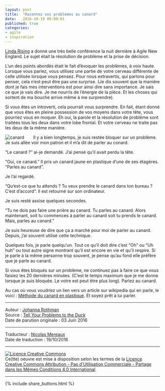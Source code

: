 ```yaml
---
layout: post
title:  "Racontez vos problèmes au canard"
date:   2016-10-19 00:00:01
published: true
categories: 
- agile
- inspiration
---
```


[Linda Rising](http://lindarising.org/) a donné une très belle conférence la nuit dernière à Agile New England. Le sujet était la résolution de problème et la prise de décision.

L’un des points abordés était le fait d’évoquer les problèmes, à voix haute. Lorsque vous parlez, vous utilisez une partie de votre cerveau différente de celle utilisée lorsque vous pensez. Pour nous extravertis, qui parlons pour penser, cela n’est peut être pas une surprise. (Je dis souvent que la manière dont je fais mes interventions est pour ainsi dire sans importance. Je sais ce que je vais dire. Je me nourris de l’énergie de la pièce. Et les choses qui sortent de ma bouche arrive même à me surprendre).

Si vous êtes un introverti, cela pourrait vous surprendre. En fait, étant donné que vous êtes en pleine possession de vos moyens dans votre tête, vous pourriez vous en moquer. Eh oui, la parole et la résolution de problème sont traitées tous les deux dans votre lobe frontal. Et votre cerveau ne traite pas les deux de la même manière.

<div align="left" style="float:left; padding-right:30px" >
  <img title="canard" src="{{ site.url }}assets/johanna/rubber-ducks-197x300.jpeg" />
</div>

Il y a bien longtemps, je suis restée bloquer sur un problème. Je suis allée voir mon patron et il m’a dit de parler au conard.

“Le canard ?” ai-je demandé. J’ai pensé qu’il avait perdu la tête.

“Oui, ce canard.” Il pris un canard jaune en plastique d’une de ses étagères. “Parles au canard”.

Je l’ai regardé.

“Qu’est-ce que tu attends ? Tu veux prendre le canard dans ton bureau ? C’est d’accord”. Il est retourné sur son ordinateur.

Je suis resté assise quelques secondes.

“Tu ne dois pas faire une prière au canard. Tu parles au canard. Alors maintenant, soit tu commences à parler au canard soit tu prends le canard. Mais, parles au canard.”

Je suis heureuse de dire que ça a marché pour moi de parler au canard. Depuis, j’ai souvent utilisé cette technique.

Quelques fois, je parle quelqu’un. Tout ce qu’il doit dire c’est “Oh” ou “Uh huh” ou tout autre signe montrant qu’il est encore en vie et qu’il respire. Si je parle à la même personne trop souvent, je pense qu’au fond elle préfère que je parle au canard. 

Si vous êtes bloqués sur un problème, ne continuez pas à faire ce que vous faisiez les 20 dernières minutes. (C’est le temps maximum que je me donne lorsque je suis bloquée. Le votre est peut être plus long). Parlez au canard.


Au cas où vous voudriez un lien vers un article sur wikipedia qui en parle, le voici : [Méthode du canard en plastique](https://fr.wikipedia.org/wiki/M%C3%A9thode_du_canard_en_plastique).
Et soyez prêt à lui parler.

---  
Auteur : [Johanna Rothman](https://plus.google.com/+TimOttinger)  
Source : [Tell Your Problems to the Duck](http://www.jrothman.com/mpd/thinking/2016/06/tell-your-problems-to-the-duck/)  
Date de parution originale : 03 Juin 2016  

---
Traducteur : [Nicolas Mereaux](http://www.les-traducteurs-agiles.org/traducteurs/)  
Date de traduction : 19/10/2016  

---

<a rel="license" href="http://creativecommons.org/licenses/by-nc-sa/4.0/"><img alt="Licence Creative Commons" style="border-width:0" src="http://i.creativecommons.org/l/by-nc-sa/4.0/88x31.png" /></a><br />Ce(tte) oeuvre est mise à disposition selon les termes de la <a rel="license" href="http://creativecommons.org/licenses/by-nc-sa/4.0/">Licence Creative Commons Attribution - Pas d'Utilisation Commerciale - Partage dans les Mêmes Conditions 4.0 International</a>.

---

{% include share_buttons.html %}

  